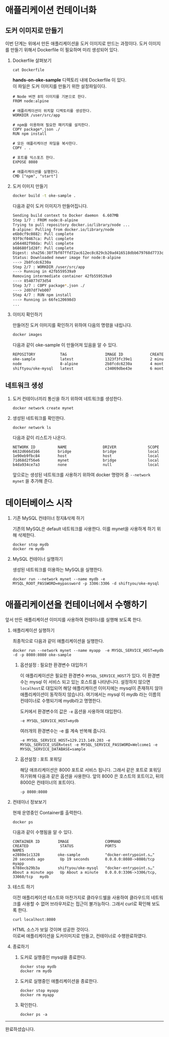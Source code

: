 
# 애플리케이션 컨테이너화


## 도커 이미지로 만들기

이번 단계는 위에서 만든 애플리케이션을 도커 이미지로 만드는 과정이다.
도커 이미지를 만들기 위해서 Dockerfile 이 필요하며 미리 생성되어 있다.

1. Dockerfile 살펴보기

    ~~~
    cat Dockerfile
    ~~~

    **hands-on-oke-sample** 디렉토리 내에 Dockerfile 이 있다.  
    이 파일은 도커 이미지를 만들기 위한 설정파일이다.

    ~~~docker
    # Node 버젼 8의 이미지를 기본으로 한다.
    FROM node:alpine

    # 애플리케이션이 위치할 디렉토리를 생성한다.
    WORKDIR /user/src/app

    # npm을 이용하여 필요한 패키지를 설치한다.
    COPY package*.json ./
    RUN npm install

    # 모든 애플리케이션 파일을 복사한다.
    COPY . .

    # 포트를 익스포즈 한다.
    EXPOSE 8080

    # 애플리케이션를 실행한다.
    CMD ["npm", "start"]
    ~~~

1. 도커 이미지 만들기
    ~~~sh
    docker build -t oke-sample .
    ~~~

    다음과 같이 도커 이미지가 만들어집니다.
    
    ~~~sh
    Sending build context to Docker daemon  6.607MB
    Step 1/7 : FROM node:8-alpine
    Trying to pull repository docker.io/library/node ... 
    8-alpine: Pulling from docker.io/library/node
    e6b0cf9c0882: Pull complete 
    93f9cf0467ca: Pull complete 
    a564402f98da: Pull complete 
    b68680f1d28f: Pull complete 
    Digest: sha256:38f7bf07ffd72ac612ec8c829cb20ad416518dbb679768d7733c93175453f4d4
    Status: Downloaded newer image for node:8-alpine
    ---> 2b8fcdc6230a
    Step 2/7 : WORKDIR /user/src/app
    ---> Running in 42fb559539a9
    Removing intermediate container 42fb559539a9
    ---> 854077d73d54
    Step 3/7 : COPY package*.json ./
    ---> 2d07df7eb007
    Step 4/7 : RUN npm install
    ---> Running in 66fe120698d3
    ...
    ~~~

1. 이미지 확인하기

    만들어진 도커 이미지를 확인하기 위하여 다음의 명령을 내립니다.

    ~~~sh
    docker images
    ~~~

    다음과 같이 oke-sample 이 만들어져 있음을 알 수 있다.
    ~~~sh
    REPOSITORY           TAG                 IMAGE ID            CREATED             SIZE
    oke-sample           latest              1323f3fc39e1        2 minutes ago       82.5MB
    node                 8-alpine            2b8fcdc6230a        4 months ago        73.5MB
    shiftyou/oke-mysql   latest              c34069dbe43e        6 months ago        437MB
    ~~~



## 네트워크 생성

1. 도커 컨테이너끼리 통신을 하기 위하여 네트워크를 생성한다.

    ~~~
    docker network create mynet
    ~~~

1. 생성된 네트워크를 확인한다.
    ~~~
    docker network ls
    ~~~

    다음과 같이 리스트가 나온다.
    ~~~
    NETWORK ID          NAME                DRIVER              SCOPE
    6632d666d166        bridge              bridge              local
    1e90eb9fbc84        host                host                local
    71d68d2f56e6        mynet               bridge              local
    b4da934ce7a3        none                null                local
    ~~~

    앞으로는 생성된 네트워크를 사용하기 위하여 docker 명령어 중 `--network mynet` 을 추가해 준다.


# 데이터베이스 시작
<!--
1. 인스턴스 포트 열기

    ~~~sh
    sudo firewall-cmd --add-port=3306/tcp --permanent
    sudo systemctl restart firewalld
    ~~~
-->

1. 기존 MySQL 컨테이너 정지&삭제 하기

    기존의 MySQL은 default 네트워크를 사용한다. 이를 mynet을 사용하게 하기 위해 삭제한다.
    ~~~
    docker stop mydb
    docker rm mydb
    ~~~

1. MySQL 컨테이너 실행하기

    생성된 네트워크를 이용하는 MySQL을 실행한다.
    ~~~
    docker run --network mynet --name mydb -e MYSQL_ROOT_PASSWORD=mypassword -p 3306:3306 -d shiftyou/oke-mysql 
    ~~~



# 애플리케이션을 컨테이너에서 수행하기

앞서 만든 애플리케이션 이미지를 사용하여 컨테이너를 실행해 보도록 한다.


1. 애플리케이션 실행하기

    최종적으로  다음과 같이 애플리케이션을 실행한다.
    ~~~
    docker run --network mynet --name myapp  -e MYSQL_SERVICE_HOST=mydb -d -p 8080:8080 oke-sample
    ~~~

    1. 옵션설정 : 필요한 환경변수 대입하기

        이 애플리케이션은 필요한 환경변수 `MYSQL_SERVICE_HOST`가 있다. 이 환경변수는 mysql 이 서비스 되고 있는 호스트를 나타낸니다. 설정하지 않으면 `localhost`로 대입되어 해당 애플리케이션 이미지에는 mysql이 존재하지 않아 애플리케이션이 동작하지 않습니다. 여기에서는 mysql 이 mydb 라는 이름의 컨테이너로 수행되기에 mydb라고 명명한다.

        도커에서 환경변수의 값은 `-e` 옵션을 사용하여 대입한다.
        ~~~
        -e MYSQL_SERVICE_HOST=mydb
        ~~~

        여러개의 환경변수는 -e 를 계속 반복해 줍니다.
        ~~~
        -e MYSQL_SERVICE_HOST=129.213.149.203 -e MYSQL_SERVICE_USER=test -e MYSQL_SERVICE_PASSWORD=Welcome1 -e MYSQL_SERVICE_DATABASE=sample 
        ~~~

    1. 옵션설정 : 포트 포워딩

        해당 애프리케이션은 8000 포트로 서비스 됩니다. 그래서 같은 포트로 포워딩 하기위해 다음과 같은 옵션을 사용한다. 앞의 8000 은 호스트의 포트이고, 뒤의 8000은 컨테이너의 포트이다.
        ~~~
        -p 8080:8080
        ~~~

1. 컨테이너 정보보기

    현재 운영중인 Container를 출력한다.

    ~~~
    docker ps
    ~~~

    다음과 같이 수행됨을 알 수 있다.
    ~~~
    CONTAINER ID        IMAGE                COMMAND                  CREATED              STATUS              PORTS                               NAMES
    e2880e1c1328        oke-sample           "docker-entrypoint.s…"   20 seconds ago       Up 19 seconds       0.0.0.0:8080->8080/tcp              myapp
    6788ecb29b3a        shiftyou/oke-mysql   "docker-entrypoint.s…"   About a minute ago   Up About a minute   0.0.0.0:3306->3306/tcp, 33060/tcp   mydb
    ~~~

1. 테스트 하기

    이전 애플리케이션 테스트와 마찬가지로 클라우드쉘을 사용하여 클라우드의 네트워크를 사용할 수 없어 브라우저로는 접근이 불가능하다. 그래서 curl로 확인해 보도록 한다.

    ~~~
    curl localhost:8080
    ~~~

    HTML 소스가 보일 것이며 성공한 것이다.  
    이로써 애플리케이션을 도커이미지로 만들고, 컨테이너로 수행완료하였다.  


1. 종료하기
    1. 도커로 실행중인 mysql을 종료한다.
        ~~~
        docker stop mydb
        docker rm mydb
        ~~~
    1. 도커로 실행중인 애플리케이션을 종료한다.
        ~~~
        docker stop myapp
        docker rm myapp
        ~~~
    1. 확인한다.
        ~~~
        docker ps -a
        ~~~
---
완료하셨습니다.

